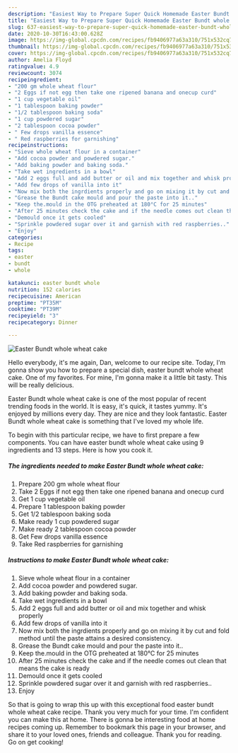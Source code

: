 ```yaml
---
description: "Easiest Way to Prepare Super Quick Homemade Easter Bundt whole wheat cake"
title: "Easiest Way to Prepare Super Quick Homemade Easter Bundt whole wheat cake"
slug: 637-easiest-way-to-prepare-super-quick-homemade-easter-bundt-whole-wheat-cake
date: 2020-10-30T16:43:00.628Z
image: https://img-global.cpcdn.com/recipes/fb9406977a63a310/751x532cq70/easter-bundt-whole-wheat-cake-recipe-main-photo.jpg
thumbnail: https://img-global.cpcdn.com/recipes/fb9406977a63a310/751x532cq70/easter-bundt-whole-wheat-cake-recipe-main-photo.jpg
cover: https://img-global.cpcdn.com/recipes/fb9406977a63a310/751x532cq70/easter-bundt-whole-wheat-cake-recipe-main-photo.jpg
author: Amelia Floyd
ratingvalue: 4.9
reviewcount: 3074
recipeingredient:
- "200 gm whole wheat flour"
- "2 Eggs if not egg then take one ripened banana and onecup curd"
- "1 cup vegetable oil"
- "1 tablespoon baking powder"
- "1/2 tablespoon baking soda"
- "1 cup powdered sugar"
- "2 tablespoon cocoa powder"
- " Few drops vanilla essence"
- " Red raspberries for garnishing"
recipeinstructions:
- "Sieve whole wheat flour in a container"
- "Add cocoa powder and powdered sugar."
- "Add baking powder and baking soda."
- "Take wet ingredients in a bowl"
- "Add 2 eggs full and add butter or oil and mix together and whisk properly"
- "Add few drops of vanilla into it"
- "Now mix both the ingrdients properly and go on mixing it by cut and fold method until the paste attains a desired consistency."
- "Grease the Bundt cake mould and pour the paste into it.."
- "Keep the.mould in the OTG preheated at 180°C for 25 minutes"
- "After 25 minutes check the cake and if the needle comes out clean that means the cake is ready"
- "Demould once it gets cooled"
- "Sprinkle powdered sugar over it and garnish with red raspberries.."
- "Enjoy"
categories:
- Recipe
tags:
- easter
- bundt
- whole

katakunci: easter bundt whole 
nutrition: 152 calories
recipecuisine: American
preptime: "PT35M"
cooktime: "PT39M"
recipeyield: "3"
recipecategory: Dinner

---
```



![Easter Bundt whole wheat cake](https://img-global.cpcdn.com/recipes/fb9406977a63a310/751x532cq70/easter-bundt-whole-wheat-cake-recipe-main-photo.jpg)

Hello everybody, it's me again, Dan, welcome to our recipe site. Today, I'm gonna show you how to prepare a special dish, easter bundt whole wheat cake. One of my favorites. For mine, I'm gonna make it a little bit tasty. This will be really delicious.

Easter Bundt whole wheat cake is one of the most popular of recent trending foods in the world. It is easy, it's quick, it tastes yummy. It's enjoyed by millions every day. They are nice and they look fantastic. Easter Bundt whole wheat cake is something that I've loved my whole life.




To begin with this particular recipe, we have to first prepare a few components. You can have easter bundt whole wheat cake using 9 ingredients and 13 steps. Here is how you cook it.

<!--inarticleads1-->

##### The ingredients needed to make Easter Bundt whole wheat cake:

1. Prepare 200 gm whole wheat flour
1. Take 2 Eggs if not egg then take one ripened banana and onecup curd
1. Get 1 cup vegetable oil
1. Prepare 1 tablespoon baking powder
1. Get 1/2 tablespoon baking soda
1. Make ready 1 cup powdered sugar
1. Make ready 2 tablespoon cocoa powder
1. Get  Few drops vanilla essence
1. Take  Red raspberries for garnishing




<!--inarticleads2-->

##### Instructions to make Easter Bundt whole wheat cake:

1. Sieve whole wheat flour in a container
1. Add cocoa powder and powdered sugar.
1. Add baking powder and baking soda.
1. Take wet ingredients in a bowl
1. Add 2 eggs full and add butter or oil and mix together and whisk properly
1. Add few drops of vanilla into it
1. Now mix both the ingrdients properly and go on mixing it by cut and fold method until the paste attains a desired consistency.
1. Grease the Bundt cake mould and pour the paste into it..
1. Keep the.mould in the OTG preheated at 180°C for 25 minutes
1. After 25 minutes check the cake and if the needle comes out clean that means the cake is ready
1. Demould once it gets cooled
1. Sprinkle powdered sugar over it and garnish with red raspberries..
1. Enjoy




So that is going to wrap this up with this exceptional food easter bundt whole wheat cake recipe. Thank you very much for your time. I'm confident you can make this at home. There is gonna be interesting food at home recipes coming up. Remember to bookmark this page in your browser, and share it to your loved ones, friends and colleague. Thank you for reading. Go on get cooking!
